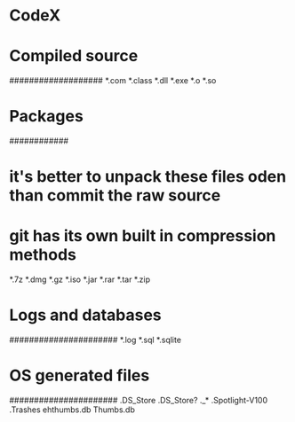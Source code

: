 # CodeX
# Compiled source #
###################
*.com
*.class
*.dll
*.exe
*.o
*.so

# Packages #
############
# it's better to unpack these files oden than commit the raw source
# git has its own built in compression methods
*.7z
*.dmg
*.gz
*.iso
*.jar
*.rar
*.tar
*.zip

# Logs and databases #
######################
*.log
*.sql
*.sqlite

# OS generated files #
######################
.DS_Store
.DS_Store?
._*
.Spotlight-V100
.Trashes
ehthumbs.db
Thumbs.db

